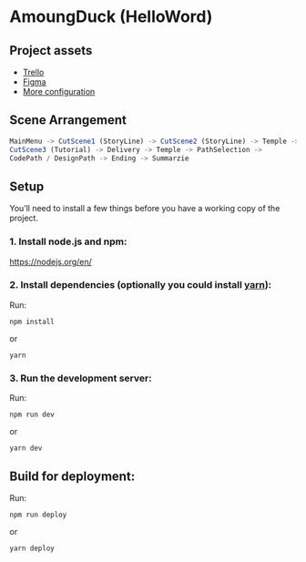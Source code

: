 <!-- Test Check -->

# AmoungDuck (HelloWord)

## Project assets
- [Trello](https://trello.com/b/gsRVRb5W/game-dev-hellogoose)
- [Figma](https://www.figma.com/file/De68DsnlzP3zmqom7YBVNx/Among-Goose?type=design&node-id=0%3A1&mode=design&t=MJVE60UIfElF4Rv3-1)
- [More configuration](https://photonstorm.github.io/phaser3-docs/Phaser.Types.Core.html)

## Scene Arrangement
```js
MainMenu -> CutScene1 (StoryLine) -> CutScene2 (StoryLine) -> Temple -> 
CutScene3 (Tutorial) -> Delivery -> Temple -> PathSelection -> 
CodePath / DesignPath -> Ending -> Summarzie
```

## Setup

You’ll need to install a few things before you have a working copy of the project.

### 1. Install node.js and npm:

https://nodejs.org/en/

### 2. Install dependencies (optionally you could install [yarn](https://yarnpkg.com/)):

Run:

```cli
npm install
```

or

```cli
yarn
```

### 3. Run the development server:

Run:

```cli
npm run dev
```

or

```cli
yarn dev
```

## Build for deployment:

Run:

```cli
npm run deploy
```

or

```cli
yarn deploy
```
